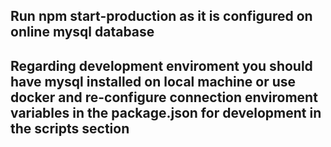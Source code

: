 ## Run npm start-production  as it is configured on online mysql database 

## Regarding development  enviroment you should have mysql installed on local machine or use docker and re-configure connection enviroment variables in the package.json for  development in the scripts section
